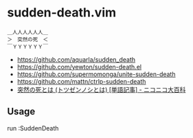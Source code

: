 sudden-death.vim
================

    ＿人人人人人人＿
    ＞　突然の死　＜
    ￣ＹＹＹＹＹＹ￣

- https://github.com/aquarla/sudden_death
- https://github.com/yewton/sudden-death.el
- https://github.com/supermomonga/unite-sudden-death
- https://github.com/mattn/ctrlp-sudden-death
- [突然の死とは (トツゼンノシとは) [単語記事] - ニコニコ大百科](http://dic.nicovideo.jp/a/%E7%AA%81%E7%84%B6%E3%81%AE%E6%AD%BB "突然の死とは (トツゼンノシとは) [単語記事] - ニコニコ大百科")

## Usage
run :SuddenDeath
